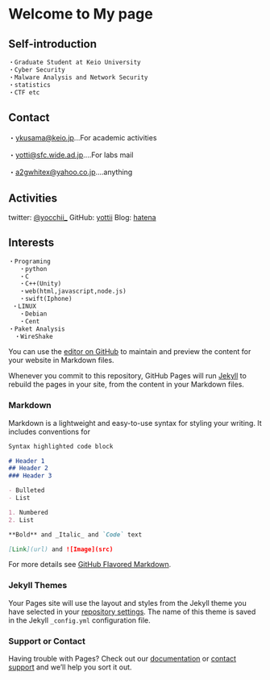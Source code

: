 # Welcome to My page

## Self-introduction
```markdown
・Graduate Student at Keio University
・Cyber Security
・Malware Analysis and Network Security
・statistics
・CTF etc
```

## Contact
・[ykusama@keio.jp](ykusama@keio.jp)...For academic activities

・[yotti@sfc.wide.ad.jp](otti@sfc.wide.ad.jp)....For labs mail

・[a2gwhitex@yahoo.co.jp](a2gwhitex@yahoo.co.jp)....anything

## Activities
twitter: [@yocchii_](https://twitter.com/yocchii_)
GitHub: [yottii](https://github.com/yottii)
Blog: [hatena](http://yottiii.hatenablog.com/)

## Interests
```markdown
・Programing
   ・python
   ・C
   ・C++(Unity)
   ・web(html,javascript,node.js)
   ・swift(Iphone)
 ・LINUX
   ・Debian
   ・Cent
・Paket Analysis
　・WireShake
```
You can use the [editor on GitHub](https://github.com/yottii/yottii.github.io/edit/master/index.md) to maintain and preview the content for your website in Markdown files.

Whenever you commit to this repository, GitHub Pages will run [Jekyll](https://jekyllrb.com/) to rebuild the pages in your site, from the content in your Markdown files.

### Markdown

Markdown is a lightweight and easy-to-use syntax for styling your writing. It includes conventions for

```markdown
Syntax highlighted code block

# Header 1
## Header 2
### Header 3

- Bulleted
- List

1. Numbered
2. List

**Bold** and _Italic_ and `Code` text

[Link](url) and ![Image](src)
```

For more details see [GitHub Flavored Markdown](https://guides.github.com/features/mastering-markdown/).

### Jekyll Themes

Your Pages site will use the layout and styles from the Jekyll theme you have selected in your [repository settings](https://github.com/yottii/yottii.github.io/settings). The name of this theme is saved in the Jekyll `_config.yml` configuration file.

### Support or Contact

Having trouble with Pages? Check out our [documentation](https://help.github.com/categories/github-pages-basics/) or [contact support](https://github.com/contact) and we’ll help you sort it out.
